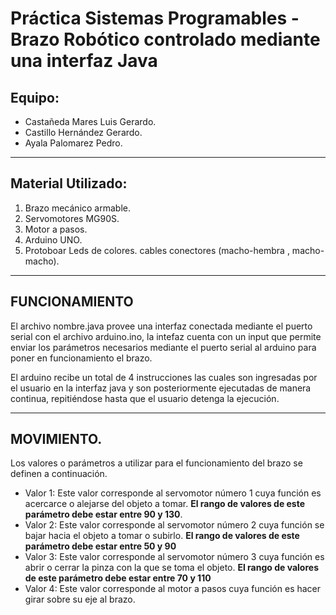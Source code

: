 # Práctica Sistemas Programables - Brazo Robótico controlado mediante una interfaz Java
## Equipo: 
- Castañeda Mares Luis Gerardo.
- Castillo Hernández Gerardo.
- Ayala Palomarez Pedro.
_________________________________________________________________________________________
## Material Utilizado:
1. Brazo mecánico armable.
4. Servomotores MG90S.
1. Motor a pasos.
1. Arduino UNO.
1. Protoboar
 Leds de colores.
 cables conectores (macho-hembra , macho-macho).
_________________________________________________________________________________________

## FUNCIONAMIENTO
El archivo nombre.java provee una interfaz conectada mediante el puerto serial con el archivo arduino.ino, la intefaz cuenta con un input que permite enviar los parámetros necesarios mediante el puerto serial al arduino para poner en funcionamiento el brazo.

El arduino recibe un total de 4 instrucciones las cuales son ingresadas por el usuario en la interfaz java y son posteriormente ejecutadas de manera continua, repitiéndose hasta que el usuario detenga la ejecución.

________________________________________________________________________________________

## MOVIMIENTO.
Los valores o parámetros a utilizar para el funcionamiento del brazo se definen a continuación.

- Valor 1: Este valor corresponde al servomotor número 1 cuya función es acercarce o alejarse del objeto a tomar. **El rango de valores de este parámetro debe estar entre 90 y 130**.
- Valor 2: Este valor corresponde al servomotor número 2 cuya  función se bajar hacia el objeto a tomar o subirlo. **El rango de valores de este parámetro debe estar entre 50 y 90**
- Valor 3: Este valor corresponde al servomotor número 3 cuya función es abrir o cerrar la pinza con la que se toma el objeto. **El rango de valores de este parámetro debe estar entre 70 y 110** 
- Valor 4: Este valor corresponde al motor a pasos cuya función es hacer girar sobre su eje al brazo.
